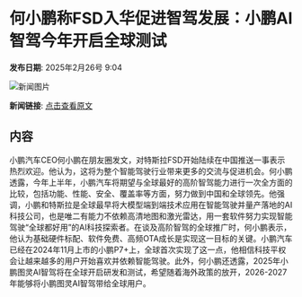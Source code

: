 # 何小鹏称FSD入华促进智驾发展：小鹏AI智驾今年开启全球测试

**发布日期**: 2025年2月26号 9:04

![新闻图片](https://pic.chinaz.com/picmap/202208080929359028_6.jpg)

**新闻链接**: [点击查看原文](https://www.aibase.com/zh/news/15717)

## 内容

小鹏汽车CEO何小鹏在朋友圈发文，对特斯拉FSD开始陆续在中国推送一事表示热烈欢迎。他认为，这将为整个智能驾驶行业带来更多的交流与促进机会。何小鹏透露，今年上半年，小鹏汽车将期望与全球最好的高阶智驾能力进行一次全方面的比较，包括功能、性能、安全、覆盖率等方面，努力做到中国和全球领先。他强调，小鹏和特斯拉是全球最早将大模型端到端技术应用在智能驾驶并量产落地的AI科技公司，也是唯二有能力不依赖高清地图和激光雷达，用一套软件努力实现智能驾驶“全球都好用”的AI科技探索者。在谈及高阶智驾的全球推广时，何小鹏表示，他认为基础硬件标配、软件免费、高频OTA成长是实现这一目标的关键。小鹏汽车已经在2024年11月上市的小鹏P7+上，全球首次实现了这一点，他相信科技平权会让越来越多的用户开始喜欢并依赖智能驾驶。此外，何小鹏还透露，2025年小鹏图灵AI智驾将在全球开启研发和测试，希望随着海外政策的放开，2026-2027年能够将小鹏图灵AI智驾带给全球用户。
